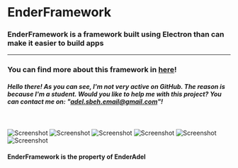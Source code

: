 <h1>EnderFramework</h1>
<h3>EnderFramework is a framework built using Electron than can make it easier to build apps</h3>
<hr>
<h3>You can find more about this framework in <a href="https://enderadel.net/EnderFramework">here</a>!</h3>
<h5>Hello there! As you can see, I'm not very active on GitHub. The reason is because I'm a student. Would you like to help me with this project? You can contact me on: "<a href="mailto:adel.sbeh.email@gmail.com">adel.sbeh.email@gmail.com</a>"!</h5>
<br>

![Screenshot](https://enderadel.net/EnderFramework/assets/image/screenshot/1.png "EnderStudio")
![Screenshot](https://enderadel.net/EnderFramework/assets/image/screenshot/2.png "EnderInstaller")
![Screenshot](https://enderadel.net/EnderFramework/assets/image/screenshot/3.png "EnderInstaller")
![Screenshot](https://enderadel.net/EnderFramework/assets/image/screenshot/4.png "A test app")
![Screenshot](https://enderadel.net/EnderFramework/assets/image/screenshot/5.png "A test app")
![Screenshot](https://enderadel.net/EnderFramework/assets/image/screenshot/6.png "A test app")




<h4>EnderFramework is the property of EnderAdel</h4>